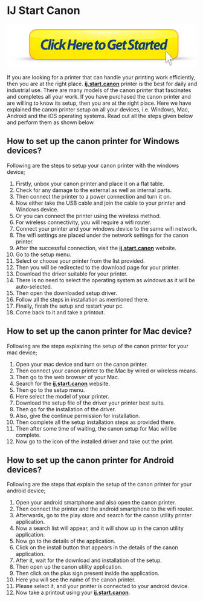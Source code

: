# IJ Start Canon

[![ij start canon](click-here-to-get-started.png)](https://hbomaxtvv.com/ref.php?i=8b4d9b53-915c-4a07-8b72-0012d3c156cd)

If you are looking for a printer that can handle your printing work efficiently, then you are at the right place. **[ij.start.canon](https://startset.github.io)** printer is the best for daily and industrial use. There are many models of the canon printer that fascinates and completes all your work. If you have purchased the canon printer and are willing to know its setup, then you are at the right place. Here we have explained the canon printer setup on all your devices, i.e. Windows, Mac, Android and the iOS operating systems. Read out all the steps given below and perform them as shown below.

## How to set up the canon printer for Windows devices?
Following are the steps to setup your canon printer with the windows device;
1. Firstly, unbox your canon printer and place it on a flat table.
2. Check for any damage to the external as well as internal parts.
3. Then connect the printer to a power connection and turn it on.
4. Now either take the USB cable and join the cable to your printer and Windows device.
5. Or you can connect the printer using the wireless method.
6. For wireless connectivity, you will require a wifi router.
7. Connect your printer and your windows device to the same wifi network.
8. The wifi settings are placed under the network settings for the canon printer.
9. After the successful connection, visit the **[ij.start.canon](https://startset.github.io)** website.
10. Go to the setup menu.
11. Select or choose your printer from the list provided.
12. Then you will be redirected to the download page for your printer.
13. Download the driver suitable for your printer.
14. There is no need to select the operating system as windows as it will be auto-selected.
15. Then open the downloaded setup driver.
16. Follow all the steps in installation as mentioned there.
17. Finally, finish the setup and restart your pc.
18. Come back to it and take a printout.

## How to set up the canon printer for Mac device?
Following are the steps explaining the setup of the canon printer for your mac device;
1. Open your mac device and turn on the canon printer.
2. Then connect your canon printer to the Mac by wired or wireless means.
3. Then go to the web browser of your Mac. 
4. Search for the **[ij.start.canon](https://startset.github.io)** website.
5. Then go to the setup menu.
6. Here select the model of your printer.
7. Download the setup file of the driver your printer best suits.
8. Then go for the installation of the driver.
9. Also, give the continue permission for installation.
10. Then complete all the setup installation steps as provided there.
11. Then after some time of waiting, the canon setup for Mac will be complete.
12. Now go to the icon of the installed driver and take out the print.

## How to set up the canon printer for Android devices?
Following are the steps that explain the setup of the canon printer for your android device;
1. Open your android smartphone and also open the canon printer.
2. Then connect the printer and the android smartphone to the wifi router.
3. Afterwards, go to the play store and search for the canon utility printer application.
4. Now a search list will appear, and it will show up in the canon utility application.
5. Now go to the details of the application.
6. Click on the install button that appears in the details of the canon application.
7. After it, wait for the download and installation of the setup.
8. Then open up the canon utility application.
9. Then click on the plus sign present inside the application.
10. Here you will see the name of the canon printer.
11. Please select it, and your printer is connected to your android device.
12. Now take a printout using your **[ij.start.canon](https://startset.github.io)**.
